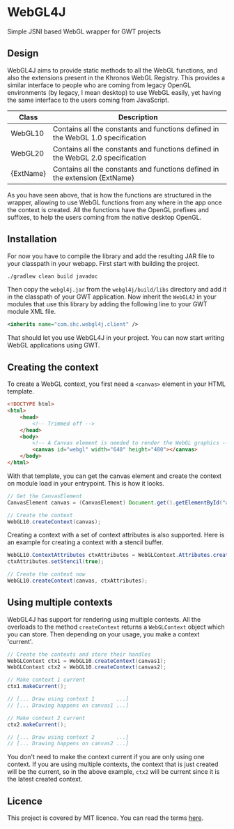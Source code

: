 # WebGL4J

Simple JSNI based WebGL wrapper for GWT projects

## Design

WebGL4J aims to provide static methods to all the WebGL functions, and also the extensions present in the Khronos WebGL Registry. This provides a similar interface to people who are coming from legacy OpenGL environments (by legacy, I mean desktop) to use WebGL easily, yet having the same interface to the users coming from JavaScript.

| Class     | Description                                                                     |
|-----------|---------------------------------------------------------------------------------|
| WebGL10   | Contains all the constants and functions defined in the WebGL 1.0 specification |
| WebGL20   | Contains all the constants and functions defined in the WebGL 2.0 specification |
| {ExtName} | Contains all the constants and functions defined in the extension {ExtName}     |

As you have seen above, that is how the functions are structured in the wrapper, allowing to use WebGL functions from any where in the app once the context is created. All the functions have the OpenGL prefixes and suffixes, to help the users coming from the native desktop OpenGL.

## Installation

For now you have to compile the library and add the resulting JAR file to your classpath in your webapp. First start with building the project.

```bash
./gradlew clean build javadoc
```

Then copy the `webgl4j.jar` from the `webgl4j/build/libs` directory and add it in the classpath of your GWT application. Now inherit the `WebGL4J` in your modules that use this library by adding the following line to your GWT module XML file.

```xml
<inherits name="com.shc.webgl4j.client" />
```

That should let you use WebGL4J in your project. You can now start writing WebGL applications using GWT.

## Creating the context

To create a WebGL context, you first need a `<canvas>` element in your HTML template.

```html
<!DOCTYPE html>
<html>
    <head>
        <!-- Trimmed off -->
    </head>
    <body>
        <!-- A Canvas element is needed to render the WebGL graphics -->
        <canvas id="webgl" width="640" height="480"></canvas>
    </body>
</html>
```

With that template, you can get the canvas element and create the context on module load in your entrypoint. This is how it looks.

```java
// Get the CanvasElement
CanvasElement canvas = (CanvasElement) Document.get().getElementById("webgl");

// Create the context
WebGL10.createContext(canvas);
```

Creating a context with a set of context attributes is also supported. Here is an example for creating a context with a stencil buffer.

```java
WebGL10.ContextAttributes ctxAttributes = WebGLContext.Attributes.create();
ctxAttributes.setStencil(true);

// Create the context now
WebGL10.createContext(canvas, ctxAttributes);
```

## Using multiple contexts

WebGL4J has support for rendering using multiple contexts. All the overloads to the method `createContext` returns a `WebGLContext` object which you can store. Then depending on your usage, you make a context 'current'.

```java
// Create the contexts and store their handles
WebGLContext ctx1 = WebGL10.createContext(canvas1);
WebGLContext ctx2 = WebGL10.createContext(canvas2);

// Make context 1 current
ctx1.makeCurrent();

// [... Draw using context 1       ...]
// [... Drawing happens on canvas1 ...]

// Make context 2 current
ctx2.makeCurrent();

// [... Draw using context 2       ...]
// [... Drawing happens on canvas2 ...]
```

You don't need to make the context current if you are only using one context. If you are using multiple contexts, the context that is just created will be the current, so in the above example, `ctx2` will be current since it is the latest created context.

## Licence

This project is covered by MIT licence. You can read the terms [here](http://opensource.org/licenses/MIT).